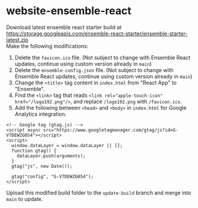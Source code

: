 # website-ensemble-react

Download latest ensemble react starter build at https://storage.googleapis.com/ensemble-react-starter/ensemble-starter-latest.zip  
Make the following modifications:  
1. Delete the `favicon.ico` file. (Not subject to change with Ensemble React updates, continue using custom version already in `main`)
2. Delete the `ensemble-config.json` file. (Not subject to change with Ensemble React updates, continue using custom version already in `main`)
3. Change the `<title>` tag content in `index.html` from "React App" to "Ensemble".
4. Find the `<link>` tag that reads `<link rel="apple-touch-icon" href="/logo192.png"/>`, and replace `/logo192.png` with `/favicon.ico`.
5. Add the following between `<head>` and `<body>` in `index.html` for Google Analytics integration.
```
<!-- Google tag (gtag.js) -->
<script async src="https://www.googletagmanager.com/gtag/js?id=G-V7DEWZG0S4"></script>
<script>
  window.dataLayer = window.dataLayer || [];
  function gtag() {
    dataLayer.push(arguments);
  }
  gtag("js", new Date());

  gtag("config", "G-V7DEWZG0S4");
</script>
```
Upload this modified build folder to the `update-build` branch and merge into `main` to update.
